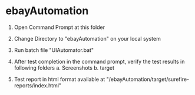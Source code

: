 # ebayAutomation
1. Open Command Prompt at this folder
2. Change Directory to "ebayAutomation" on your local system
3. Run batch file "UIAutomator.bat" 
4. After test completion in the command prompt, verify the test results in following folders
 a. Screenshots
 b. target

5. Test report in html format available at "/ebayAutomation/target/surefire-reports/index.html"
